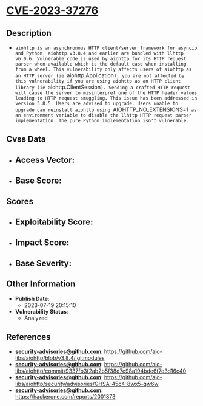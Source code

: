 
# [CVE-2023-37276](https://github.com/aio-libs/aiohttp/blob/v3.8.4/.gitmodules)

## Description

- `aiohttp is an asynchronous HTTP client/server framework for asyncio and Python. aiohttp v3.8.4 and earlier are bundled with llhttp v6.0.6. Vulnerable code is used by aiohttp for its HTTP request parser when available which is the default case when installing from a wheel. This vulnerability only affects users of aiohttp as an HTTP server (ie `aiohttp.Application`), you are not affected by this vulnerability if you are using aiohttp as an HTTP client library (ie `aiohttp.ClientSession`). Sending a crafted HTTP request will cause the server to misinterpret one of the HTTP header values leading to HTTP request smuggling. This issue has been addressed in version 3.8.5. Users are advised to upgrade. Users unable to upgrade can reinstall aiohttp using `AIOHTTP_NO_EXTENSIONS=1` as an environment variable to disable the llhttp HTTP request parser implementation. The pure Python implementation isn't vulnerable.`

## Cvss Data

- **Access Vector**:
  - 
- **Base Score**:
  - 

## Scores

- **Exploitability Score**:
  - 
- **Impact Score**:
  - 
- **Base Severity**:
  - 

## Other Information

- **Publish Date**:
  - 2023-07-19 20:15:10
- **Vulnerability Status**:
  - Analyzed

## References

- **security-advisories@github.com**: https://github.com/aio-libs/aiohttp/blob/v3.8.4/.gitmodules
- **security-advisories@github.com**: https://github.com/aio-libs/aiohttp/commit/9337fb3f2ab2b5f38d7e98a194bde6f7e3d16c40
- **security-advisories@github.com**: https://github.com/aio-libs/aiohttp/security/advisories/GHSA-45c4-8wx5-qw6w
- **security-advisories@github.com**: https://hackerone.com/reports/2001873
